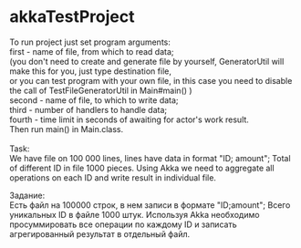 # akkaTestProject
To run project just set program arguments:<br>
first - name of file, from which to read data;<br>
(you don't need to create and generate file by yourself, GeneratorUtil will make this for you, just type destination file, <br>
or you can test program with your own file, in this case you need to disable the call of TestFileGeneratorUtil in Main#main() ) <br>
second - name of file, to which to write data;<br>
third - number of handlers to handle data;<br>
fourth - time limit in seconds of awaiting for actor's work result.<br>
Then run main() in Main.class.
<br>
<br>
Task:<br>
We have file on 100 000 lines, lines have data in format "ID; amount"; Total of different ID in file 1000 pieces.
Using Akka we need to aggregate all operations on each ID and write result in individual file.

Задание:<br>
Есть файл на 100000 строк, в нем записи в формате "ID;amount"; Всего уникальных ID в файле 1000 штук. 
Используя Akka необходимо просуммировать все операции по каждому ID и записать агрегированный результат в отдельный файл.
